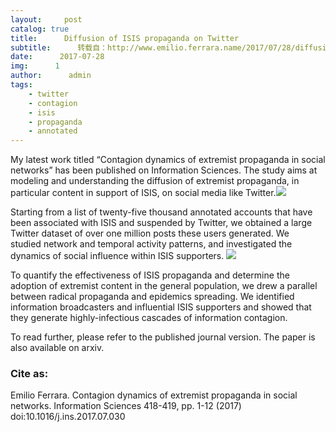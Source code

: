 ```yaml
---
layout:     post
catalog: true
title:      Diffusion of ISIS propaganda on Twitter
subtitle:      转载自：http://www.emilio.ferrara.name/2017/07/28/diffusion-of-isis-propaganda-on-twitter/
date:      2017-07-28
img:      1
author:      admin
tags:
    - twitter
    - contagion
    - isis
    - propaganda
    - annotated
---
```


My latest work titled “Contagion dynamics of extremist propaganda in social networks” has been published on Information Sciences. The study aims at modeling and understanding the diffusion of extremist propaganda, in particular content in support of ISIS, on social media like Twitter.![](http://www.emilio.ferrara.name/wp-content/uploads/2017/07/fig4-300x169.png)


Starting from a list of twenty-five thousand annotated accounts that have been associated with ISIS and suspended by Twitter, we obtained a large Twitter dataset of over one million posts these users generated. We studied network and temporal activity patterns, and investigated the dynamics of social influence within ISIS supporters. ![](http://www.emilio.ferrara.name/wp-content/uploads/2017/07/fig8a-300x182.png)


To quantify the effectiveness of ISIS propaganda and determine the adoption of extremist content in the general population, we drew a parallel between radical propaganda and epidemics spreading. We identified information broadcasters and influential ISIS supporters and showed that they generate highly-infectious cascades of information contagion.

To read further, please refer to the published journal version. The paper is also available on arxiv.

### Cite as:

Emilio Ferrara. Contagion dynamics of extremist propaganda in social networks. Information Sciences 418-419, pp. 1-12 (2017) doi:10.1016/j.ins.2017.07.030
